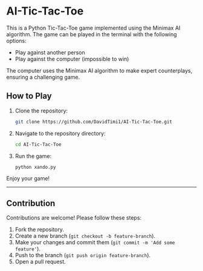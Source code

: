 # AI-Tic-Tac-Toe

This is a Python Tic-Tac-Toe game implemented using the Minimax AI algorithm. The game can be played in the terminal with the following options:
- Play against another person
- Play against the computer (impossible to win)

The computer uses the Minimax AI algorithm to make expert counterplays, ensuring a challenging game.

## How to Play

1. Clone the repository:
   ```sh
   git clone https://github.com/DavidTimi1/AI-Tic-Tac-Toe.git
   ```
2. Navigate to the repository directory:
   ```sh
   cd AI-Tic-Tac-Toe
   ```
3. Run the game:
   ```sh
   python xando.py
   ```

Enjoy your game!
___

## Contribution

Contributions are welcome! Please follow these steps:
1. Fork the repository.
2. Create a new branch (`git checkout -b feature-branch`).
3. Make your changes and commit them (`git commit -m 'Add some feature'`).
4. Push to the branch (`git push origin feature-branch`).
5. Open a pull request.
